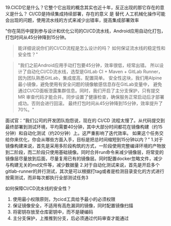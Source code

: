 19.CICD它是什么？它整个它出现的概念其实也近十年，反正出现的那它存在的意义是什么？
    CI/CD是持续集成持续部署，存在的意义 是 替代 人工机械化操作可能会出现的问题，使用流水线的方式来减少出错率，提高集成部署效率

    

"你在简历中提到参与设计和优化公司的CI/CD流水线，Android应用自动化打包，打包时间从45分钟降到15分钟。
> 能详细说说你们的CI/CD流程是怎么设计的吗？
> 如何保证流水线的稳定性和安全性？"

> "我们之前Android应用手动打包要45分钟，效率很低，经常出错。
> 所以设计了自动化CI/CD流水线，选型是GitLab CI + Maven + GitLab Runner，
> 因为团队熟悉GitLab，集成度高，配置简单。
> 安全性这块，我们用Alpine最小镜像，避免使用有安全问题的镜像敏感信息存在GitLab变量中，
> 避免通过CI/CD面板泄露集群信息。同时，我们开启了主分支保护，只有提交MR 审查代码才能合并。同步设置了健康检查，确保服务正常启动后才部署成功。否则会进行回滚。
> 最终打包时间从45分钟降到15分钟，效率提升了70%。"


面试官：“我们公司的开发团队抱怨说，现在的 CI/CD 流程太慢了。从代码提交到最终部署到测试环境，平均需要40分钟，其中大部分时间都花在镜像构建（约15分钟）和自动化测试（约20分钟）上。这严重影响了迭代效率。
如果这个任务交给你来优化，你会从哪些方面入手，目标是把总时间缩短到15分钟以内？”
1.对于镜像构建来说，首先是采用多阶段构筑的方式，一阶段使用完整编译环境的产物放到二阶段，而二阶段只使用基础镜像。同时合并run命令来减少镜像层，将常变的镜像层尽量放到后面，尽量复用已有的镜像层。同时配置docker忽略文件，减少与构建无关的md文件等，减少数据量
2.对于自动化测试来说，首先是开启多个gitlab-runner的并行测试，其次是可以根据打tag或者是检测目录变化的方式进行按需测试，而非每次都执行全部测试任务3

如何保障CI/CD流水线的安全性？
1. 使用最小权限原则，为cicd工具给予最小的必须权限
2. 保证镜像安全，不适用有高危漏洞的镜像，同时配置镜像扫描
3. 将密钥存放至仓库密钥中，而不是硬编码
4. 主分支保护，上推推到分支，后必须通过代码审查才能通过



